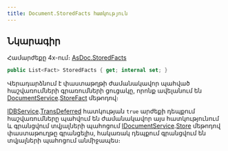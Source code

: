 ```yaml
---
title: Document.StoredFacts հատկություն
---
```


## Նկարագիր

Համարժեքը 4x-ում։ [AsDoc.StoredFacts](https://armsoft.github.io/as4x-docs/HTM/ProgrGuide/Functions/ASDOC/StoredFacts.html)

```c#
public List<Fact> StoredFacts { get; internal set; }
```

Վերադարձնում է փաստաթղթի ժամանակավոր պահված հաշվառումների գրառումների ցուցակը, որոնք ավելանում են [DocumentService](../../services/IDocumentService.md).[StoreFact](../../services/IDocumentService/StoreFact.md) մեթոդով։

[IDBService](../../services/IDBService.md).[TransDeferred](../../services/IDBService/TransDeferred.md) հատկության `true` արժեքի դեպքում հաշվառումները պահվում են ժամանակավոր այս հատկությունում և գրանցվում տվյալների պահոցում [IDocumentService](../../services/IDocumentService.md).[Store](../../services/IDocumentService/Store.md) մեթոդով փաստաթուղթը գրանցելիս, հակառակ դեպքում գրանցվում են տվյալների պահոցում անմիջապես։

